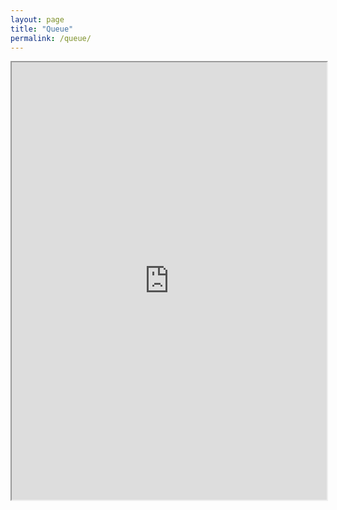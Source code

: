```yaml
---
layout: page
title: "Queue"
permalink: /queue/
---
```


<iframe style="width: 100%;height: 700px;.docs-ml-header-drive-link {display: none}" src="https://docs.google.com/spreadsheets/d/1Sl6chewt292h_7AHIEu-MC90g09X-OPG8afq_gDNrVo/htmlview" />
